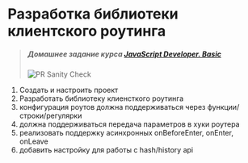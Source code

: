 # Разработка библиотеки клиентского роутинга

> ##### Домашнее задание курса **[JavaScript Developer. Basic](https://otus.ru/lessons/javascript-basic/?int_source=courses_catalog&int_term=programming)**
>
> ![PR Sanity Check](https://github.com/lliriq77/otus--hw36-router/actions/workflows/sanity-check.yml/badge.svg)

1. Cоздать и настроить проект
2. Разработать библиотеку клиенсткого роутинга
3. конфигурация роутов должна поддерживаться через функции/строки/регулярки
4. должна поддерживаться передача параметров в хуки роутера
5. реализовать поддержку асинхронных onBeforeEnter, onEnter, onLeave
6. добавить настройку для работы с hash/history api
